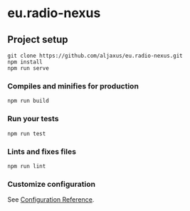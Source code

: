 # eu.radio-nexus

## Project setup
```
git clone https://github.com/aljaxus/eu.radio-nexus.git
npm install
npm run serve
```

### Compiles and minifies for production
```
npm run build
```

### Run your tests
```
npm run test
```

### Lints and fixes files
```
npm run lint
```

### Customize configuration
See [Configuration Reference](https://cli.vuejs.org/config/).
